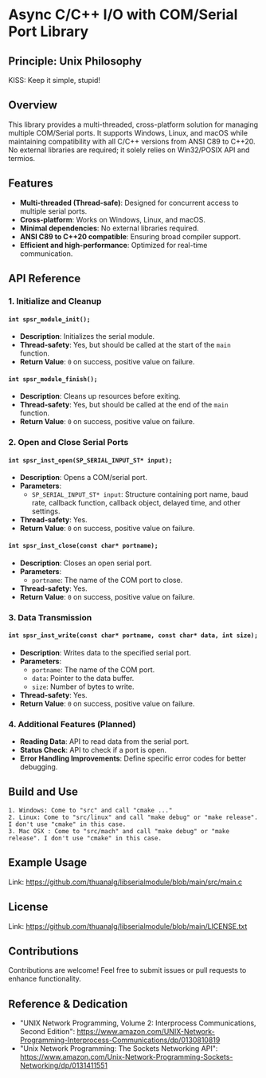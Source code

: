 # Async C/C++ I/O with COM/Serial Port Library

## Principle: Unix Philosophy
KISS: Keep it simple, stupid!

## Overview 
This library provides a multi-threaded, cross-platform solution for managing multiple COM/Serial ports. It supports Windows, Linux, and macOS while maintaining compatibility with all C/C++ versions from ANSI C89 to C++20. No external libraries are required; it solely relies on Win32/POSIX API and termios.

## Features
- **Multi-threaded (Thread-safe)**: Designed for concurrent access to multiple serial ports.
- **Cross-platform**: Works on Windows, Linux, and macOS.
- **Minimal dependencies**: No external libraries required.
- **ANSI C89 to C++20 compatible**: Ensuring broad compiler support.
- **Efficient and high-performance**: Optimized for real-time communication.

## API Reference

### 1. Initialize and Cleanup
#### `int spsr_module_init();`
- **Description**: Initializes the serial module.
- **Thread-safety**: Yes, but should be called at the start of the `main` function.
- **Return Value**: `0` on success, positive value on failure.

#### `int spsr_module_finish();`
- **Description**: Cleans up resources before exiting.
- **Thread-safety**: Yes, but should be called at the end of the `main` function.
- **Return Value**: `0` on success, positive value on failure.

### 2. Open and Close Serial Ports
#### `int spsr_inst_open(SP_SERIAL_INPUT_ST* input);`
- **Description**: Opens a COM/serial port.
- **Parameters**:
  - `SP_SERIAL_INPUT_ST* input`: Structure containing port name, baud rate, callback function, callback object, delayed time, and other settings.
- **Thread-safety**: Yes.
- **Return Value**: `0` on success, positive value on failure.

#### `int spsr_inst_close(const char* portname);`
- **Description**: Closes an open serial port.
- **Parameters**:
  - `portname`: The name of the COM port to close.
- **Thread-safety**: Yes.
- **Return Value**: `0` on success, positive value on failure.

### 3. Data Transmission
#### `int spsr_inst_write(const char* portname, const char* data, int size);`
- **Description**: Writes data to the specified serial port.
- **Parameters**:
  - `portname`: The name of the COM port.
  - `data`: Pointer to the data buffer.
  - `size`: Number of bytes to write.
- **Thread-safety**: Yes.
- **Return Value**: `0` on success, positive value on failure.

### 4. Additional Features (Planned)
- **Reading Data**: API to read data from the serial port.
- **Status Check**: API to check if a port is open.
- **Error Handling Improvements**: Define specific error codes for better debugging.

## Build and Use
	1. Windows: Come to "src" and call "cmake ..."
	2. Linux: Come to "src/linux" and call "make debug" or "make release". I don't use "cmake" in this case.
	3. Mac OSX : Come to "src/mach" and call "make debug" or "make release". I don't use "cmake" in this case.

## Example Usage
Link: https://github.com/thuanalg/libserialmodule/blob/main/src/main.c

## License
Link: https://github.com/thuanalg/libserialmodule/blob/main/LICENSE.txt

## Contributions
Contributions are welcome! Feel free to submit issues or pull requests to enhance functionality.

## Reference & Dedication

   - "UNIX Network Programming, Volume 2: Interprocess Communications, Second Edition": https://www.amazon.com/UNIX-Network-Programming-Interprocess-Communications/dp/0130810819
   - "Unix Network Programming: The Sockets Networking API": https://www.amazon.com/Unix-Network-Programming-Sockets-Networking/dp/0131411551
